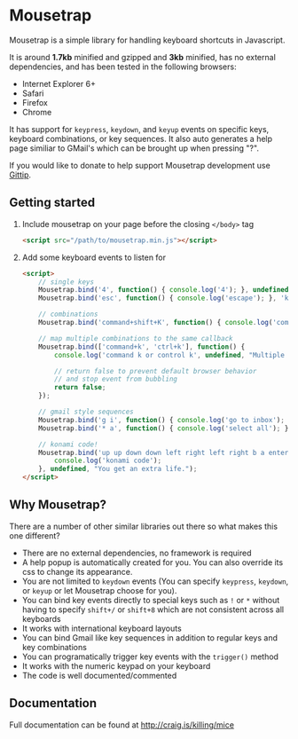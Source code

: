 # Mousetrap

Mousetrap is a simple library for handling keyboard shortcuts in Javascript.

It is around **1.7kb** minified and gzipped and **3kb** minified, has no external dependencies, and has been tested in the following browsers:

- Internet Explorer 6+
- Safari
- Firefox
- Chrome

It has support for ``keypress``, ``keydown``, and ``keyup`` events on specific keys, keyboard combinations, or key sequences.
It also auto generates a help page similiar to GMail's which can be brought up when pressing "?".

If you would like to donate to help support Mousetrap development use [Gittip](https://www.gittip.com/ccampbell).

## Getting started

1.  Include mousetrap on your page before the closing ``</body>`` tag

    ```html
    <script src="/path/to/mousetrap.min.js"></script>
    ```

2.  Add some keyboard events to listen for

    ```html
    <script>
        // single keys
        Mousetrap.bind('4', function() { console.log('4'); }, undefined, "Help text goes here!");
        Mousetrap.bind('esc', function() { console.log('escape'); }, 'keyup', "This text will be shown when ? is pressed.");

        // combinations
        Mousetrap.bind('command+shift+K', function() { console.log('command shift k'); }, undefined, "This also logs to console!");

        // map multiple combinations to the same callback
        Mousetrap.bind(['command+k', 'ctrl+k'], function() {
            console.log('command k or control k', undefined, "Multiple shortcuts share the help text.");

            // return false to prevent default browser behavior
            // and stop event from bubbling
            return false;
        });

        // gmail style sequences
        Mousetrap.bind('g i', function() { console.log('go to inbox'); }, undefined, "Go to inbox");
        Mousetrap.bind('* a', function() { console.log('select all'); }, undefined, "Select all");

        // konami code!
        Mousetrap.bind('up up down down left right left right b a enter', function() {
            console.log('konami code');
        }, undefined, "You get an extra life.");
    </script>
    ```

## Why Mousetrap?

There are a number of other similar libraries out there so what makes this one different?

- There are no external dependencies, no framework is required
- A help popup is automatically created for you. You can also override its css to change its appearance.
- You are not limited to ``keydown`` events (You can specify ``keypress``, ``keydown``, or ``keyup`` or let Mousetrap choose for you).
- You can bind key events directly to special keys such as ``!`` or ``*`` without having to specify ``shift+/`` or ``shift+8`` which are not consistent across all keyboards
- It works with international keyboard layouts
- You can bind Gmail like key sequences in addition to regular keys and key combinations
- You can programatically trigger key events with the ``trigger()`` method
- It works with the numeric keypad on your keyboard
- The code is well documented/commented

## Documentation

Full documentation can be found at http://craig.is/killing/mice
